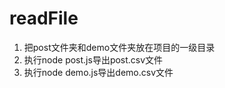 # readFile
1. 把post文件夹和demo文件夹放在项目的一级目录
2. 执行node post.js导出post.csv文件
3. 执行node demo.js导出demo.csv文件
